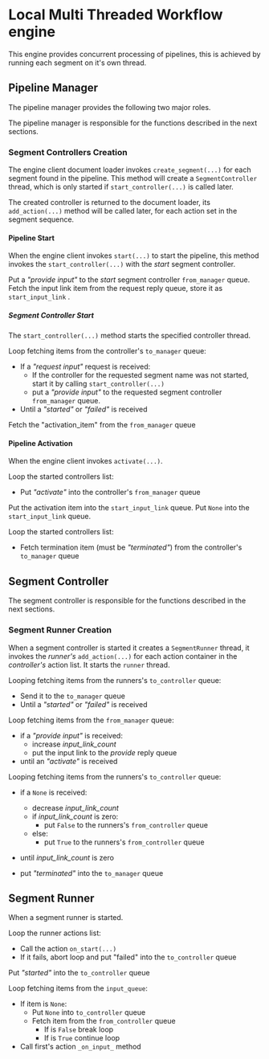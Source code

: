 # Local Multi Threaded Workflow engine

This engine provides concurrent processing of pipelines, this is achieved by running each segment on it's own thread.

## Pipeline Manager

The pipeline manager provides the following two major roles.


The pipeline manager is responsible for the functions described in the next sections.

### Segment Controllers Creation

The engine client document loader invokes `create_segment(...)` for each segment found in the pipeline. This method will create a `SegmentController` thread, which is only started if `start_controller(...)` is called later.

The created controller is returned to the document loader, its `add_action(...)` method will be called later, for each action set in the segment sequence.

#### Pipeline Start

When the engine client invokes `start(...)` to start the pipeline, this method  invokes the `start_controller(...)` with the _start_ segment controller.

Put a _"provide input"_ to the _start_ segment controller `from_manager` queue.
Fetch the input link item from the request reply queue, store it as `start_input_link` .

##### Segment Controller Start

The `start_controller(...)` method starts the specified controller thread.

Loop fetching items from the controller's `to_manager` queue:

- If a _"request input"_ request is received:
    - If the controller for the requested segment name was not started, start it by calling `start_controller(...)`
    - put a _"provide input"_ to the requested segment controller `from_manager` queue.
- Until a _"started"_ or _"failed"_ is received

Fetch the "activation_item" from the `from_manager` queue

#### Pipeline Activation

When the engine client invokes `activate(...)`.

Loop the started controllers list:
- Put _"activate"_ into the controller's `from_manager` queue

Put the activation item into the `start_input_link` queue.
Put `None` into the `start_input_link` queue.

Loop the started controllers list:
- Fetch termination item (must be _"terminated"_) from the controller's `to_manager` queue

## Segment Controller

The segment controller is responsible for the functions described in the next sections.

### Segment Runner Creation

When a segment controller is started it creates a `SegmentRunner` thread, it invokes the _runner's_ `add_action(...)` for each action container in the _controller's_ action list. It starts the `runner` thread.

Looping fetching items from the runners's `to_controller` queue:

- Send it to the `to_manager` queue
- Until a _"started"_ or _"failed"_ is received

Loop fetching items from the `from_manager` queue:

- if a _"provide input"_ is received:
    - increase _input_link_count_
    - put the input link to the _provide_ reply queue
- until an _"activate"_ is received

Looping fetching items from the runners's `to_controller` queue:

- if a `None` is received:
    - decrease _input_link_count_
    - if _input_link_count_ is zero:
        - put `False` to the runners's `from_controller` queue
    - else:
        - put `True` to the runners's `from_controller` queue
- until _input_link_count_ is zero

- put _"terminated"_ into the `to_manager` queue

## Segment Runner

When a segment runner is started.

Loop the runner actions list:
- Call the action `on_start(...)`
- If it fails, abort loop and put "failed" into the `to_controller` queue

Put _"started"_ into the `to_controller` queue

Loop fetching items from the `input_queue`:
- If item is `None`:
    - Put `None` into `to_controller` queue
    - Fetch item from the `from_controller` queue
        - If is `False` break loop
        - If is `True` continue loop
- Call first's action `_on_input_` method
